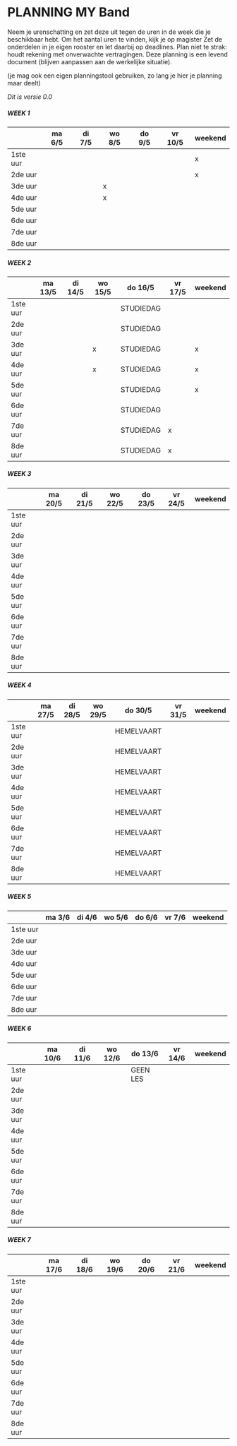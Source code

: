 # PLANNING MY Band
Neem je urenschatting en zet deze uit tegen de uren in de week die je beschikbaar hebt. Om het aantal uren te vinden, kijk je op magister
Zet de onderdelen in je eigen rooster en let daarbij op deadlines. Plan niet te strak: houdt rekening met onverwachte vertragingen.
Deze planning is een levend document (blijven aanpassen aan de werkelijke situatie).

(je mag ook een eigen planningstool gebruiken, zo lang je hier je planning maar deelt)

*Dit is versie 0.0*

##### WEEK 1
|         | ma 6/5 | di 7/5 | wo 8/5 | do 9/5 | vr 10/5 | weekend |
| ------ |------ | ---- | ------ |---- |------ |---- | 
| 1ste uur | | | | | |x  |
| 2de uur  | | | | | | x |
| 3de uur  | | | x | | |  |
| 4de uur  | | | x | | |  |
| 5de uur  | | | | | |  |
| 6de uur  | | | | | |  |
| 7de uur  | | | | | |  |
| 8de uur  | | | | | |  |

##### WEEK 2
|         | ma 13/5 | di 14/5 | wo 15/5 | do 16/5 | vr 17/5 | weekend |
| ------ |------ | ---- | ------ |---- |------ |---- | 
| 1ste uur | | | | STUDIEDAG | |  |
| 2de uur  | | | | STUDIEDAG | |  |
| 3de uur  | | | x | STUDIEDAG | | x |
| 4de uur  | | | x | STUDIEDAG | | x |
| 5de uur  | | | | STUDIEDAG | | x |
| 6de uur  | | | | STUDIEDAG | |  |
| 7de uur  | | | | STUDIEDAG |x |  |
| 8de uur  | | | | STUDIEDAG | x|  |

##### WEEK 3
|         | ma 20/5 | di 21/5 | wo 22/5 | do 23/5 | vr 24/5 | weekend |
| ------ |------ | ---- | ------ |---- |------ |---- | 
| 1ste uur | | | | | |  |
| 2de uur  | | | | | |  |
| 3de uur  | | | | | |  |
| 4de uur  | | | | | |  |
| 5de uur  | | | | | |  |
| 6de uur  | | | | | |  |
| 7de uur  | | | | | |  |
| 8de uur  | | | | | |  |

##### WEEK 4
|         | ma 27/5 | di 28/5 | wo 29/5 | do 30/5 | vr 31/5 | weekend |
| ------ |------ | ---- | ------ |---- |------ |---- | 
| 1ste uur | | | | HEMELVAART | |  |
| 2de uur  | | | | HEMELVAART | |  |
| 3de uur  | | | | HEMELVAART | |  |
| 4de uur  | | | | HEMELVAART | |  |
| 5de uur  | | | | HEMELVAART | |  |
| 6de uur  | | | | HEMELVAART | |  |
| 7de uur  | | | | HEMELVAART | |  |
| 8de uur  | | | | HEMELVAART | |  |

##### WEEK 5
|         | ma 3/6 | di 4/6 | wo 5/6 | do 6/6 | vr 7/6 | weekend |
| ------ |------ | ---- | ------ |---- |------ |---- | 
| 1ste uur | | | | | |  |
| 2de uur | | | | | |  |
| 3de uur | | | | | |  |
| 4de uur | | | | | |  |
| 5de uur | | | | | |  |
| 6de uur | | | | | |  |
| 7de uur | | | | | |  |
| 8de uur | | | | | |  |

##### WEEK 6
|         | ma 10/6 | di 11/6 | wo 12/6 | do 13/6 | vr 14/6 | weekend |
| ------ |------ | ---- | ------ |---- |------ |---- | 
| 1ste uur | | | | GEEN LES | |  |
| 2de uur | | | | | |  |
| 3de uur | | | | | |  |
| 4de uur | | | | | |  |
| 5de uur | | | | | |  |
| 6de uur | | | | | |  |
| 7de uur | | | | | |  |
| 8de uur | | | | | |  |


##### WEEK 7
|         | ma 17/6 | di 18/6 | wo 19/6 | do 20/6 | vr 21/6 | weekend |
| ------ |------ | ---- | ------ |---- |------ |---- | 
| 1ste uur | | | | | |  |
| 2de uur | | | | | |  |
| 3de uur | | | | | |  |
| 4de uur | | | | | |  |
| 5de uur | | | | | |  |
| 6de uur | | | | | |  |
| 7de uur | | | | | |  |
| 8de uur | | | | | |  |

